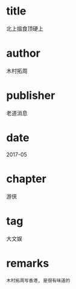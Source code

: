 # title
北上搵食顶硬上

# author
木村拓周

# publisher
老道消息

# date
2017-05

# chapter
游侠

# tag
大文娱

# remarks
`木村拓周写香港, 是很有味道的`
